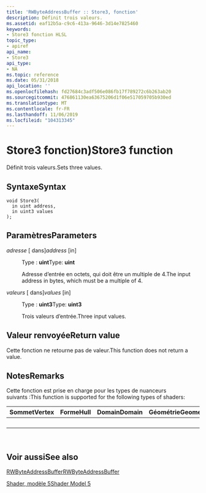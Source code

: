 ```yaml
---
title: 'RWByteAddressBuffer :: Store3, fonction'
description: Définit trois valeurs.
ms.assetid: eaf12b5a-c9c6-413a-9646-3d14e7825460
keywords:
- Store3 fonction HLSL
topic_type:
- apiref
api_name:
- Store3
api_type:
- NA
ms.topic: reference
ms.date: 05/31/2018
api_location: ''
ms.openlocfilehash: fd27684c3adf506e086fb17f789272c6b263ab20
ms.sourcegitcommit: 476861130ea63675206d1f06e517059705b930ed
ms.translationtype: MT
ms.contentlocale: fr-FR
ms.lasthandoff: 11/06/2019
ms.locfileid: "104313345"
---
```

# <a name="store3-function"></a><span data-ttu-id="eef35-104">Store3 fonction)</span><span class="sxs-lookup"><span data-stu-id="eef35-104">Store3 function</span></span>

<span data-ttu-id="eef35-105">Définit trois valeurs.</span><span class="sxs-lookup"><span data-stu-id="eef35-105">Sets three values.</span></span>

## <a name="syntax"></a><span data-ttu-id="eef35-106">Syntaxe</span><span class="sxs-lookup"><span data-stu-id="eef35-106">Syntax</span></span>

``` syntax
void Store3(
  in uint address,
  in uint3 values
);
```

## <a name="parameters"></a><span data-ttu-id="eef35-107">Paramètres</span><span class="sxs-lookup"><span data-stu-id="eef35-107">Parameters</span></span>

<dl> <dt>

<span data-ttu-id="eef35-108">*adresse* \[ dans\]</span><span class="sxs-lookup"><span data-stu-id="eef35-108">*address* \[in\]</span></span>
</dt> <dd>

<span data-ttu-id="eef35-109">Type : **uint**</span><span class="sxs-lookup"><span data-stu-id="eef35-109">Type: **uint**</span></span>

<span data-ttu-id="eef35-110">Adresse d’entrée en octets, qui doit être un multiple de 4.</span><span class="sxs-lookup"><span data-stu-id="eef35-110">The input address in bytes, which must be a multiple of 4.</span></span>

</dd> <dt>

<span data-ttu-id="eef35-111">*valeurs* \[ dans\]</span><span class="sxs-lookup"><span data-stu-id="eef35-111">*values* \[in\]</span></span>
</dt> <dd>

<span data-ttu-id="eef35-112">Type : **uint3**</span><span class="sxs-lookup"><span data-stu-id="eef35-112">Type: **uint3**</span></span>

<span data-ttu-id="eef35-113">Trois valeurs d’entrée.</span><span class="sxs-lookup"><span data-stu-id="eef35-113">Three input values.</span></span>

</dd> </dl>

## <a name="return-value"></a><span data-ttu-id="eef35-114">Valeur renvoyée</span><span class="sxs-lookup"><span data-stu-id="eef35-114">Return value</span></span>

<span data-ttu-id="eef35-115">Cette fonction ne retourne pas de valeur.</span><span class="sxs-lookup"><span data-stu-id="eef35-115">This function does not return a value.</span></span>

## <a name="remarks"></a><span data-ttu-id="eef35-116">Notes</span><span class="sxs-lookup"><span data-stu-id="eef35-116">Remarks</span></span>

<span data-ttu-id="eef35-117">Cette fonction est prise en charge pour les types de nuanceurs suivants :</span><span class="sxs-lookup"><span data-stu-id="eef35-117">This function is supported for the following types of shaders:</span></span>



| <span data-ttu-id="eef35-118">Sommet</span><span class="sxs-lookup"><span data-stu-id="eef35-118">Vertex</span></span> | <span data-ttu-id="eef35-119">Forme</span><span class="sxs-lookup"><span data-stu-id="eef35-119">Hull</span></span> | <span data-ttu-id="eef35-120">Domain</span><span class="sxs-lookup"><span data-stu-id="eef35-120">Domain</span></span> | <span data-ttu-id="eef35-121">Géométrie</span><span class="sxs-lookup"><span data-stu-id="eef35-121">Geometry</span></span> | <span data-ttu-id="eef35-122">Pixel</span><span class="sxs-lookup"><span data-stu-id="eef35-122">Pixel</span></span> | <span data-ttu-id="eef35-123">Compute</span><span class="sxs-lookup"><span data-stu-id="eef35-123">Compute</span></span> |
|--------|------|--------|----------|-------|---------|
|        |      |        |          | <span data-ttu-id="eef35-124">x</span><span class="sxs-lookup"><span data-stu-id="eef35-124">x</span></span>     | <span data-ttu-id="eef35-125">x</span><span class="sxs-lookup"><span data-stu-id="eef35-125">x</span></span>       |



 

## <a name="see-also"></a><span data-ttu-id="eef35-126">Voir aussi</span><span class="sxs-lookup"><span data-stu-id="eef35-126">See also</span></span>

<dl> <dt>

[<span data-ttu-id="eef35-127">RWByteAddressBuffer</span><span class="sxs-lookup"><span data-stu-id="eef35-127">RWByteAddressBuffer</span></span>](sm5-object-rwbyteaddressbuffer.md)
</dt> <dt>

[<span data-ttu-id="eef35-128">Shader, modèle 5</span><span class="sxs-lookup"><span data-stu-id="eef35-128">Shader Model 5</span></span>](d3d11-graphics-reference-sm5.md)
</dt> </dl>

 

 




